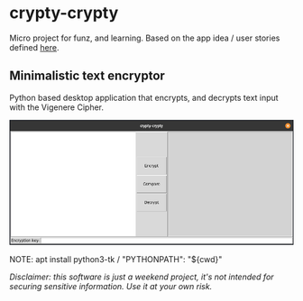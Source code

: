 # crypty-crypty

Micro project for funz, and learning. Based on the app idea / user stories defined [here](https://github.com/florinpop17/app-ideas/blob/master/Projects/1-Beginner/Vigenere-Cipher.md).

## Minimalistic text encryptor
Python based desktop application that encrypts, and decrypts text input with the Vigenere Cipher.

![poc_gui](https://raw.githubusercontent.com/danielbene/project-media/master/crypty-crypty/crypty_poc.png)

NOTE: apt install python3-tk / "PYTHONPATH": "${cwd}"

_Disclaimer: this software is just a weekend project, it's not intended for securing sensitive information. Use it at your own risk._
